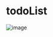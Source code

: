 # todoList
![image](https://user-images.githubusercontent.com/63836083/111790578-5aacdb00-88e8-11eb-87b9-16e78bf2e44b.png)
